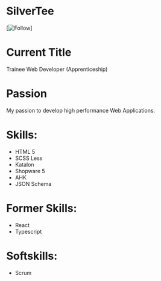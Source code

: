 # SilverTee

[![Follow](https://img.shields.io/twitter/follow/Finnyooo?label=Follow&style=social)]

# Current Title
Trainee Web Developer (Apprenticeship)


# Passion
My passion to develop high performance Web Applications.

# Skills:
- HTML 5
- SCSS Less
- Katalon
- Shopware 5
- AHK
- JSON Schema

# Former Skills:
- React
- Typescript


# Softskills:
- Scrum
